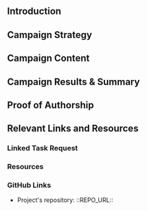 [repo_url_keep]: # '::REPO_URL::'
[gh_profile_keep]: # '::GH_PROFILE::'
[//]: # 'You are advised to follow a similar structure such as the one below. When creating your contribution post, be sure that its structure is clear and you convey all necessary information. Consider including post banner and other visual assets.'

## Introduction

[//]: # 'Describe your background as influencer and the reasons for choosing this specific project to promote.'

## Campaign Strategy

[//]: # 'Explain your choice of target audience, selected keywords (when applicable), bidding strategy and ad message as it relates to the target audience.'

## Campaign Content

[//]: # 'Link to the ads / posts / campaigns (when available) and screenshots of ad placement.'

## Campaign Results & Summary

[//]: # 'Detail the results of the campaign in terms of performance, goals reached and (when possible) conclusions reached that may be applied in future promotions of this project.'

## Proof of Authorship

[//]: # 'Include verifiable proof of ownership of the account used to execute the promotion.'

## Relevant Links and Resources

### Linked Task Request

[//]: # 'If the work was publicly requested, provide the link to it.'
[//]: # 'E.g. Utopian task request post, GitHub issue'

### Resources

[//]: # 'Include links and references to resources used in the post. It is a good practice to cite all unoriginal materials.'

### GitHub Links

[//]: # 'Include link to the GitHub repository of the specific project.'
[//]: # 'e.g. https://github.com/utopian-io/v2.utopian.io'

- Project's repository: ::REPO_URL::
